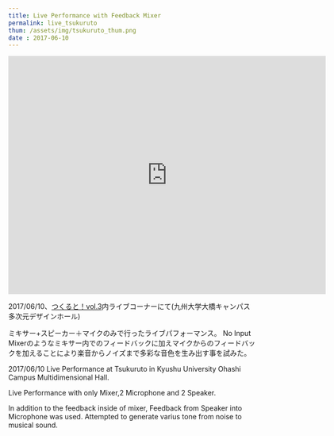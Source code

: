 ```yaml
---
title: Live Performance with Feedback Mixer
permalink: live_tsukuruto
thum: /assets/img/tsukuruto_thum.png
date : 2017-06-10
---
```


<iframe src="https://player.vimeo.com/video/228039554" width="640" height="480" frameborder="0" webkitallowfullscreen mozallowfullscreen allowfullscreen></iframe>

2017/06/10、[つくると！vol.3](vol3.tsukuruto.net)内ライブコーナーにて(九州大学大橋キャンパス　多次元デザインホール)

ミキサー+スピーカー＋マイクのみで行ったライブパフォーマンス。
No Input Mixerのようなミキサー内でのフィードバックに加えマイクからのフィードバックを加えることにより楽音からノイズまで多彩な音色を生み出す事を試みた。


2017/06/10 Live Performance at Tsukuruto in Kyushu University Ohashi Campus Multidimensional Hall.

Live Performance with only Mixer,2 Microphone and 2 Speaker.

In addition to the feedback inside of mixer, Feedback from Speaker into Microphone was used. Attempted to generate varius tone from noise to musical sound.
